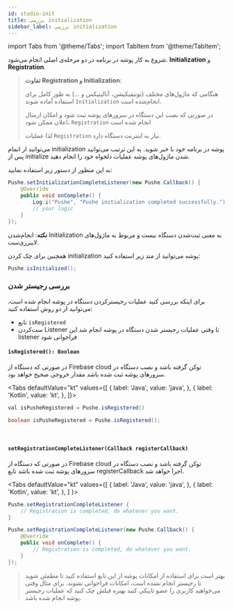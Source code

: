 ```yaml
---
id: studio-init
title: بررسی initialization
sidebar_label: بررسی initialization
---
```


import Tabs from '@theme/Tabs';
import TabItem from '@theme/TabItem';

شروع به کار پوشه در برنامه در دو مرحله‌ی اصلی انجام می‌شود. **Initialization** و **Registration**.

<blockquote>

**تفاوت Registration و Initialization**:

هنگامی که ماژول‌های مختلف (نوتیفیکیشن، آنالیتیکس و ...) به طور کامل برای استفاده آماده شوند `Initialization` انجام‌شده است.

در صورتی که نصب این دستگاه در سرورهای پوشه ثبت شود و امکان ارسال اعلان ممکن شود، `Registration` انجام‌ شده است

لذا عملیات `Registration` نیاز به اینترنت دستگاه‌ دارد.

</blockquote>
می‌توانید از اتمام initialization پوشه در برنامه خود با خبر شوید. به این ترتیب می‌توانید پس از initialize شدن ماژول‌های پوشه عملیات دلخواه خود را انجام دهید.

به این منظور از دستور زیر استفاده نمایید:

```java
Pushe.setInitializationCompleteListener(new Pushe.Callback() {
    @Override
    public void onComplete() {
        Log.i("Pushe", "Pushe initialization completed successfully.");
        // your logic
    }
});
```

**نکته**: انجام‌شدن Initialization به معنی ثبت‌شدن دستگاه نیست و مربوط به ماژول‌های لایبرری‌ست.

همچنین برای چک کردن initialization پوشه می‌توانید از متد زیر استفاده کنید:

```java
Pushe.isInitialized();
```

### بررسی رجیستر شدن

برای اینکه بررسی کنید عملیات رجیسترکردن دستگاه در پوشه انجام شده‌ است، می‌توانید از دو روش استفاده کنید:

* تابع `isRegistered`
* ست‌کردن Listener تا وقتی عملیات رجیستر شدن دستگاه در پوشه انجام شد این listener فراخوانی شود

<div dir='ltr'>

#### `isRegistered(): Boolean`

</div>

در صورتی که دستگاه از Firebase cloud توکن‌ گرفته باشد و نصب دستگاه در سرور‌های پوشه ثبت‌ شده باشد مقدار خروجی صحیح خواهد بود.

<Tabs
  defaultValue="kt"
  values={[
    { label: 'Java', value: 'java', },
    { label: 'Kotlin', value: 'kt', },
  ]}>

<TabItem value="kt">

```java
val isPusheRegistered = Pushe.isRegistered()
```

</TabItem>

<TabItem value="java">

```java
boolean isPusheRegistered = Pushe.isRegistered();
```

</TabItem>

</Tabs>

<br />

<div dir='ltr'>

#### `setRegistrationCompleteListener(Callback registerCallback)`

</div>

در صورتی که دستگاه از Firebase cloud توکن‌ گرفته باشد و نصب دستگاه در سرور‌های پوشه ثبت‌ شده باشد تابع registerCallback اجرا خواهد شد.

<Tabs
  defaultValue="kt"
  values={[
    { label: 'Java', value: 'java', },
    { label: 'Kotlin', value: 'kt', },
  ]
}>

<TabItem value="kt">

```java
Pushe.setRegistrationCompleteListener {
    // Registration is completed, do whatever you want.
}
```

</TabItem>

<TabItem value="java">

```java
Pushe.setRegistrationCompleteListener(new Pushe.Callback() {
    @Override
    public void onComplete() {
        // Registration is completed, do whatever you want.
    }
});
```

</TabItem>

</Tabs>

> بهتر است برای استفاده از امکانات پوشه از این تابع استفاده کنید تا مطمئن شوید تا رجیستر  انجام نشده‌ است،‌ امکانات فراخوانی نشوند. برای مثال وقتی می‌خواهید کاربری را عضو تاپیکی کنید بهتره قبلش چک کنید که عملیات رجیستر پوشه انجام شده باشد. 

